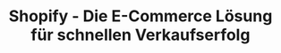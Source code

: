 ---
title: "Shopify - Die E-Commerce Lösung für schnellen Verkaufserfolg"
name: Shopify
description: "Shopify ist eine All-in-One E-Commerce Plattform zum einfachen Erstellen und Verwalten von Online-Shops und Marken."

benefits:
- title: "Schnelle Einrichtung" 
  description: "Der Shop kann in kürzester Zeit erstellt und individualisiert werden."
  icon: "mdi:cart-plus" 
- title: "Hohe Anpassbarkeit"
  description: "Über Themes und Apps lässt sich Funktionalität einfach erweitern."
  icon: "mdi:puzzle-outline"
- title: "Integrierte Zahlung"
  description: "Beliebte Zahlungsanbieter sind direkt integriert."
  icon: "mdi:credit-card-settings-outline"
- title: "SEO-Optimierung"
  description: "Tools für SEO, Social Media und Email-Marketing sind integriert."
  icon: "mdi:magnify"
- title: "Mobile Optimierung"
  description: "Shopify Shops und Themes sind automatisch Mobile-optimiert."
  icon: "mdi:cellphone"
- title: "Verkauf über Soziale Medien"
  description: "Produkte können direkt über Facebook oder Instagram verkauft werden."
  icon: "mdi:facebook"
  
ctaLabel: "Jetzt Shopify testen"

whyChooseTool:
  eyebrow: "Warum Sie Shopify für Ihren Online-Shop wählen sollten"
  heading: "Schneller Verkaufserfolg ohne technischen Aufwand"
  advantages: "Mit Shopify können Sie in kürzester Zeit einen voll funktionsfähigen Online-Shop erstellen, ohne Programmierkenntnisse."
  useCases:
  - title: "Branded Shop"
    description: "Ideal geeignet um die eigene Marke und Produkte im Web zu präsentieren."
    icon: "mdi:storefront"
  - title: "Dropshipping"
    description: "Shopify integriert sich gut mit Dropshipping, z.B. über Oberlo."
    icon: "mdi:shopping"
  - title: "Multichannel"
    description: "Omnichannel-Vertrieb ist möglich über POS, Social Media, Amazon und mehr."
    icon: "mdi:cart-outline"
  - title: "Pop-up Stores"  
    description: "Shopify ermöglicht einfach einzurichtende Pop-up Stores und Marktplätze."
    icon: "mdi:tent"
  - title: "Abos und wiederkehrender Verkauf"
    description: "Abonnements und wiederkehrende Zahlungen sind einfach umsetzbar."
    icon: "mdi:calendar-repeat"
  - title: "Digital Downloads"
    description: "Digitale Güter wie E-Books, Online-Kurse etc. können verkauft werden."
    icon: "mdi:download"
  - title: "Crowdfunding"
    description: "Shopify lässt sich als Crowdfunding-Plattform verwenden."
    icon: "mdi:account-group"
  - title: "Marktplatz"
    description: "Auf Shopify lassen sich auch Marktplätze mit mehreren Anbietern realisieren."
    icon: "mdi:store"

featureOverview:
  mainFeatures:
  - Shop-Setup und Design
  - Zahlungsabwicklung
  - Marketing Tools 
  - Multi-Channel Vertrieb
  - API und Automatisierung
  - Analytics und Reporting
  integrationOptions:
  - Social Media Integration 
  - ERP Systeme
  - Produktinformationssysteme
  - Marktplätze und Preisvergleiche
  - Fulfillment und Logistik  

customerReviewsOrSuccessStories:
- reviewOrStory: "Shopify hat es uns ermöglicht, mit sehr geringem Aufwand einen hochprofessionellen Online-Shop zu erstellen und zu betreiben."
- reviewOrStory: "Durch Shopify konnten wir endlich unsere Produkte auch online verkaufen - das war ein echter Umsatz-Booster!"

ctaSection:
  actionCall: "Steigern Sie Ihre Verkäufe mit einem Shopify Online-Shop"
  actionLabel: "Jetzt beraten lassen"
  
faq:
  heading: "Häufig gestellte Fragen"
  questions:
  - question: "Kann man Shopify auch ohne Programmierkenntnisse nutzen?"
    answer: "Definitiv. Über das User Interface können alle Einstellungen vorgenommen werden."
  - question: "Wie kann man Zahlungen abwickeln?"
    answer: "Beliebte Payment Provider sind bereits integriert. Eigene Payment Apps können ergänzt werden."
  - question: "Kann man mit Shopify auch im B2B Bereich verkaufen?"
    answer: "Ja, über Apps lassen sich auch Workflows für B2B Kunden und Händler abbilden."
  - question: "Lässt sich mein existierender Shop umziehen?"
    answer: "Ja, über die Migration-Tools können auch bestehende Shops einfach zu Shopify migriert werden."
  - question: "Wie kann ich mit Shopify Fulfillment abbilden?"
    answer: "Über diverse Apps kann die Anbindung an Logistikdienstleister und Warenwirtschaft erfolgen."
  - question: "Kann ich auch ein Marktplatzmodell umsetzen?"
    answer: "Ja, das ist möglich. Mehrere Anbieter können auf einer Shopify-Basis verkaufen."
  - question: "Wie viel Freiheit gibt es bei Design und Setup?"
    answer: "Über zahlreiche kostenlose und kostenpflichtige Themes sind alle Designs möglich."
  - question: "Wie kann ich mit Shopify meinen Umsatz steigern?"
    answer: "Zahlreiche Marketing-Features, Apps und Integrationen unterstützen Up- und Cross-Selling."
  - question: "Lässt sich Shopify auch in meiner Nische nutzen?"
    answer: "Ja, Shopify ist vielseitig einsetzbar - von Standard bis zu speziellen Anwendungsfällen."
  - question: "Kann man Shopify unverbindlich testen?"
    answer: "Ja, ein kostenloser Trial-Zugang ermöglicht die unverbindliche Erstellung eines Test-Shops."
  
---